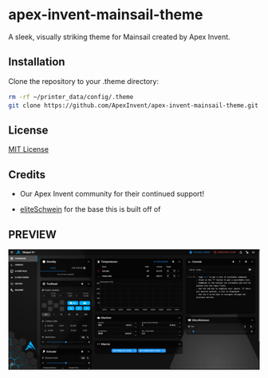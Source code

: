 # apex-invent-mainsail-theme
A sleek, visually striking theme for Mainsail created by Apex Invent.

## Installation
Clone the repository to your .theme directory:
```bash
rm -rf ~/printer_data/config/.theme 
git clone https://github.com/ApexInvent/apex-invent-mainsail-theme.git ~/printer_data/config/.theme
```

## License
[MIT License](./LICENSE)

## Credits

* Our Apex Invent community for their continued support!

* [eliteSchwein](https://github.com/eliteSchwein/acryl-fluidd-mainsail-theme) for the base this is built off of

## PREVIEW
![Apex Invent Mainsail Theme](./screenshot.png)
